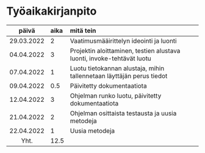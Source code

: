 # Työaikakirjanpito

| päivä | aika | mitä tein  |
| :----:|:-----| :-----|
|29.03.2022|2|Vaatimusmääirittelyn ideointi ja luonti|
|04.04.2022|3|Projektin aloittaminen, testien alustava luonti, invoke-tehtävät luotu|
|07.04.2022|1|Luotu tietokannan alustaja, mihin tallennetaan läyttäjän perus tiedot|
|09.04.2022|0.5|Päivitetty dokumentaatiota|
|12.04.2022|3|Ohjelman runko luotu, päivitetty dokumentaatiota|
|21.04.2022|2|Ohjelman osittaista testausta ja uusia metodeja|
|22.04.2022|1|Uusia metodeja|
|Yht.|12.5||